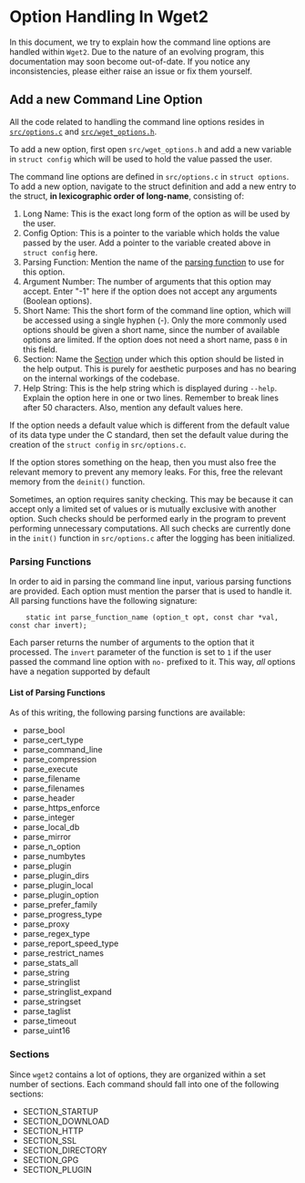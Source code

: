 # Option Handling In Wget2

In this document, we try to explain how the command line options are handled
within `Wget2`. Due to the nature of an evolving program, this documentation
may soon become out-of-date. If you notice any inconsistencies, please either
raise an issue or fix them yourself.

## Add a new Command Line Option

All the code related to handling the command line options resides in
[`src/options.c`](https://gitlab.com/gnuwget/wget2/blob/master/src/options.c)
and
[`src/wget_options.h`](https://gitlab.com/gnuwget/wget2/blob/master/src/wget_options.h).

To add a new option, first open `src/wget_options.h` and add a new variable in
`struct config` which will be used to hold the value passed the user.

The command line options are defined in `src/options.c` in `struct options`. To
add a new option, navigate to the struct definition and add a new entry to the
struct, **in lexicographic order of long-name**, consisting of:

  1. Long Name: This is the exact long form of the option as will be used by
	 the user.
  2. Config Option: This is a pointer to the variable which holds the value
	 passed by the user. Add a pointer to the variable created above in `struct
	 config` here.
  3. Parsing Function: Mention the name of the [parsing
	 function](https://gitlab.com/gnuwget/wget2/wikis/Documentation/OptionHandling#parsing-functions) to use for this option.
  4. Argument Number: The number of arguments that this option may accept.
	 Enter "-1" here if the option does not accept any arguments (Boolean
	 options).
  5. Short Name: This the short form of the command line option, which will be
	 accessed using a single hyphen (-). Only the more commonly used options
	 should be given a short name, since the number of available options are
	 limited. If the option does not need a short name, pass `0` in this field.
  6. Section: Name the [Section](https://gitlab.com/gnuwget/wget2/wikis/Documentation/OptionHandling#sections) under which this option should be
	 listed in the help output. This is purely for aesthetic purposes and has
	 no bearing on the internal workings of the codebase.
  7. Help String: This is the help string which is displayed during `--help`.
	 Explain the option here in one or two lines. Remember to break lines after
	 50 characters. Also, mention any default values here.

If the option needs a default value which is different from the default value
of its data type under the C standard, then set the default value during the
creation of the `struct config` in `src/options.c`.

If the option stores something on the heap, then you must also free the
relevant memory to prevent any memory leaks. For this, free the relevant memory
from the `deinit()` function.

Sometimes, an option requires sanity checking. This may be because it can
accept only a limited set of values or is mutually exclusive with another
option. Such checks should be performed early in the program to prevent
performing unnecessary computations. All such checks are currently done in the
`init()` function in `src/options.c` after the logging has been initialized.

### Parsing Functions

In order to aid in parsing the command line input, various parsing functions
are provided. Each option must mention the parser that is used to handle it.
All parsing functions have the following signature:

```
	static int parse_function_name (option_t opt, const char *val, const char invert);
```

Each parser returns the number of arguments to the option that it processed.
The `invert` parameter of the function is set to `1` if the user passed the
command line option with `no-` prefixed to it. This way, *all* options have a
negation supported by default

#### List of Parsing Functions

As of this writing, the following parsing functions are available:

   - parse\_bool
   - parse\_cert\_type
   - parse\_command\_line
   - parse\_compression
   - parse\_execute
   - parse\_filename
   - parse\_filenames
   - parse\_header
   - parse\_https\_enforce
   - parse\_integer
   - parse\_local\_db
   - parse\_mirror
   - parse\_n\_option
   - parse\_numbytes
   - parse\_plugin
   - parse\_plugin\_dirs
   - parse\_plugin\_local
   - parse\_plugin\_option
   - parse\_prefer\_family
   - parse\_progress\_type
   - parse\_proxy
   - parse\_regex\_type
   - parse\_report\_speed\_type
   - parse\_restrict\_names
   - parse\_stats\_all
   - parse\_string
   - parse\_stringlist
   - parse\_stringlist\_expand
   - parse\_stringset
   - parse\_taglist
   - parse\_timeout
   - parse\_uint16

### Sections

Since `wget2` contains a lot of options, they are organized within a set number
of sections. Each command should fall into one of the following sections:

  * SECTION\_STARTUP
  * SECTION\_DOWNLOAD
  * SECTION\_HTTP
  * SECTION\_SSL
  * SECTION\_DIRECTORY
  * SECTION\_GPG
  * SECTION\_PLUGIN
